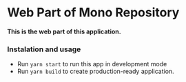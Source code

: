 # Web Part of Mono Repository

**This is the web part of this application.**

### Instalation and usage

- Run `yarn start` to run this app in development mode
- Run `yarn build` to create production-ready application.
